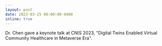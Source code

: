 ```yaml
---
layout: post
date: 2023-03-25 00:00:00-0400
inline: true
---
```


Dr. Chen gave a keynote talk at CNIS 2023, "Digital Twins Enabled Virtual Community Healthcare in Metaverse Era".
